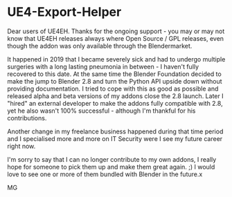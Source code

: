 # UE4-Export-Helper

Dear users of UE4EH. Thanks for the ongoing support - you may or may not know that UE4EH releases always where Open Source / GPL releases, even though the addon was only available through the Blendermarket.

It happened in 2019 that I became severely sick and had to undergo multiple surgeries with a long lasting pneumonia in between - I haven't fully recovered to this date. At the same time the Blender Foundation decided to make the jump to Blender 2.8 and turn the Python API upside down without providing documentation. I tried to cope with this as good as possible and released alpha and beta versions of my addons close the 2.8 launch. Later I "hired" an external developer to make the addons fully compatible with 2.8, yet he also wasn't 100% successful - although I'm thankful for his contributions. 

Another change in my freelance business happened during that time period and I specialised more and more on IT Security were I see my future career right now. 

I'm sorry to say that I can no longer contribute to my own addons, I really hope for someone to pick them up and make them great again. ;)
I would love to see one or more of them bundled with Blender in the future.x

MG
